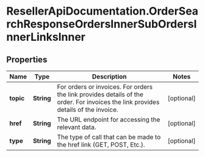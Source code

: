 # ResellerApiDocumentation.OrderSearchResponseOrdersInnerSubOrdersInnerLinksInner

## Properties

Name | Type | Description | Notes
------------ | ------------- | ------------- | -------------
**topic** | **String** | For orders or invoices. For orders the link provides details of the order. For invoices the link provides details of the invoice. | [optional] 
**href** | **String** | The URL endpoint for accessing the relevant data. | [optional] 
**type** | **String** | The type of call that can be made to the href link (GET, POST, Etc.). | [optional] 


